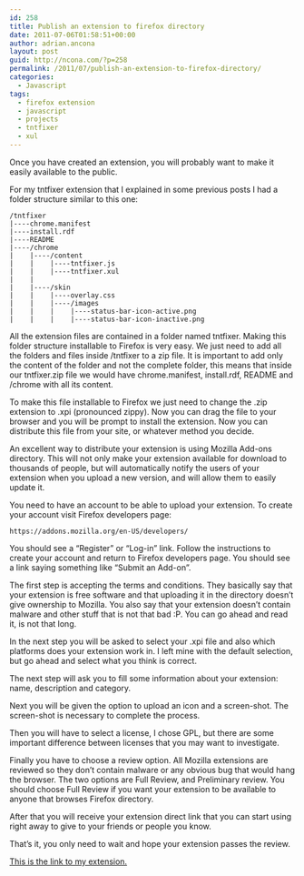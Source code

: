 ```yaml
---
id: 258
title: Publish an extension to firefox directory
date: 2011-07-06T01:58:51+00:00
author: adrian.ancona
layout: post
guid: http://ncona.com/?p=258
permalink: /2011/07/publish-an-extension-to-firefox-directory/
categories:
  - Javascript
tags:
  - firefox extension
  - javascript
  - projects
  - tntfixer
  - xul
---
```

Once you have created an extension, you will probably want to make it easily available to the public.

For my tntfixer extension that I explained in some previous posts I had a folder structure similar to this one:

```
/tntfixer
|----chrome.manifest
|----install.rdf
|----README
|----/chrome
|    |----/content
|    |    |----tntfixer.js
|    |    |----tntfixer.xul
|    |
|    |----/skin
|    |    |----overlay.css
|    |    |----/images
|    |    |    |----status-bar-icon-active.png
|    |    |    |----status-bar-icon-inactive.png
```

<!--more-->

All the extension files are contained in a folder named tntfixer. Making this folder structure installable to Firefox is very easy. We just need to add all the folders and files inside /tntfixer to a zip file. It is important to add only the content of the folder and not the complete folder, this means that inside our tntfixer.zip file we would have chrome.manifest, install.rdf, README and /chrome with all its content.

To make this file installable to Firefox we just need to change the .zip extension to .xpi (pronounced zippy). Now you can drag the file to your browser and you will be prompt to install the extension. Now you can distribute this file from your site, or whatever method you decide.

An excellent way to distribute your extension is using Mozilla Add-ons directory. This will not only make your extension available for download to thousands of people, but will automatically notify the users of your extension when you upload a new version, and will allow them to easily update it.

You need to have an account to be able to upload your extension. To create your account visit Firefox developers page:

```
https://addons.mozilla.org/en-US/developers/
```

You should see a &#8220;Register&#8221; or &#8220;Log-in&#8221; link. Follow the instructions to create your account and return to Firefox developers page. You should see a link saying something like &#8220;Submit an Add-on&#8221;.

The first step is accepting the terms and conditions. They basically say that your extension is free software and that uploading it in the directory doesn&#8217;t give ownership to Mozilla. You also say that your extension doesn&#8217;t contain malware and other stuff that is not that bad :P. You can go ahead and read it, is not that long.

In the next step you will be asked to select your .xpi file and also which platforms does your extension work in. I left mine with the default selection, but go ahead and select what you think is correct.

The next step will ask you to fill some information about your extension: name, description and category.

Next you will be given the option to upload an icon and a screen-shot. The screen-shot is necessary to complete the process.

Then you will have to select a license, I chose GPL, but there are some important difference between licenses that you may want to investigate.

Finally you have to choose a review option. All Mozilla extensions are reviewed so they don&#8217;t contain malware or any obvious bug that would hang the browser. The two options are Full Review, and Preliminary review. You should choose Full Review if you want your extension to be available to anyone that browses Firefox directory.

After that you will receive your extension direct link that you can start using right away to give to your friends or people you know.

That&#8217;s it, you only need to wait and hope your extension passes the review.

[This is the link to my extension.](https://addons.mozilla.org/en-US/firefox/addon/tnt-fixer/)
